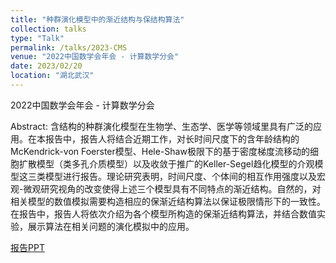```yaml
---
title: "种群演化模型中的渐近结构与保结构算法"
collection: talks
type: "Talk"
permalink: /talks/2023-CMS
venue: "2022中国数学会年会 - 计算数学分会"
date: 2023/02/20
location: "湖北武汉"
---
```

2022中国数学会年会 - 计算数学分会

Abstract: 含结构的种群演化模型在生物学、生态学、医学等领域里具有广泛的应用。在本报告中，报告人将结合近期工作，对长时间尺度下的含年龄结构的McKendrick-von Foerster模型、Hele-Shaw极限下的基于密度梯度流移动的细胞扩散模型（类多孔介质模型）以及收敛于推广的Keller-Segel趋化模型的介观模型这三类模型进行报告。理论研究表明，时间尺度、个体间的相互作用强度以及宏观-微观研究视角的改变使得上述三个模型具有不同特点的渐近结构。自然的，对相关模型的数值模拟需要构造相应的保渐近结构算法以保证极限情形下的一致性。在报告中，报告人将依次介绍为各个模型所构造的保渐近结构算法，并结合数值实验，展示算法在相关问题的演化模拟中的应用。

[报告PPT](http://xinran-ruan.github.io/files/PPT-2023-CMS.pdf)

